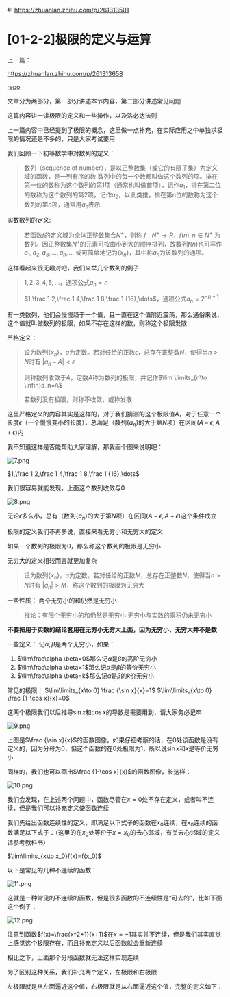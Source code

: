 #! https://zhuanlan.zhihu.com/p/261313501

# [01-2-2]极限的定义与运算

上一篇：

<https://zhuanlan.zhihu.com/p/261313658>

[repo](01-2-1.md)

文章分为两部分，第一部分讲述本节内容，第二部分讲述常见问题

这篇内容讲一讲极限的定义和一些操作，以及洛必达法则

上一篇内容中已经提到了极限的概念，这里做一点补充，在实际应用之中单独求极限的情况还是不多的，只是大家考试要用

我们回顾一下初等数学中对数列的定义：
> 数列（sequence of number），是以正整数集（或它的有限子集）为定义域的函数，是一列有序的数
> 数列中的每一个数都叫做这个数列的项。排在第一位的数称为这个数列的第1项（通常也叫做首项），记作$a_1$，排在第二位的数称为这个数列的第2项，记作$a_2$，以此类推，排在第n位的数称为这个数列的第$n$项，通常用$a_n$表示

实数数列的定义:

> 若函数$f$的定义域为全体正整数集合$N^+$，则称
> $f: N^+ \to R$，$f(n),n \in N^+$
> 为数列。因正整数集$N^+$的元素可按由小到大的顺序排列，故数列$f(n)$也可写作
> $a_1,a_2,a_3,\dots ,a_n,\dots$
> 或可简单地记为$\{x_n\}$，其中称$a_n$为该数列的通项。

这样看起来很无趣对吧，我们来举几个数列的例子

> $1,2,3,4,5,\dots$，通项公式$a_n=n$
>
> $1,\frac 1 2,\frac 1 4,\frac 1 8,\frac 1 {16},\dots$，通项公式$a_n=2^{-n+1}$

有一类数列，他们会慢慢趋于一个值，且一直在这个值附近震荡，那么通俗来说，这个值就叫做数列的极限，如果不存在这样的数，则称这个极限发散

严格定义：

> 设为数列$\{x_n\}$，$a$为定数。若对任给的正数$\epsilon$，总存在正整数$N$，使得当$n > N$时有 $|a_n-A|<\epsilon$
>
> 则称数列收敛于$A$，定数$A$称为数列的极限，并记作$\lim \limits_{n\to \infin}a_n=A$
>
> 若数列没有极限，则称不收敛，或称发散

这里严格定义的内容其实是这样的，对于我们猜测的这个极限值$A$，对于任意一个长度$\epsilon$（一个慢慢变小的长度），总满足（数列$\{a_n\}$的大于第$N$项）在区间$(A-\epsilon,A+\epsilon)$内

我不知道这样是否能帮助大家理解，那我画个图来说明吧：

![7.png](01-2-img/01-2-img-7.png)

$1,\frac 1 2,\frac 1 4,\frac 1 8,\frac 1 {16},\dots$

我们很容易就能发现，上面这个数列收敛与0

![8.png](01-2-img/01-2-img-8.png)

无论$\epsilon$多么小，总有（数列$\{a_n\}$的大于第$N$项）在区间$(A-\epsilon,A+\epsilon)$这个条件成立

极限的定义我们不再多说，直接来看无穷小和无穷大的定义

如果一个数列的极限为0，那么称这个数列的极限是无穷小

无穷大的定义相较而言就更加复杂

> 设为数列$\{x_n\}$，$a$为定数。若对任给的正数$M$，总存在正整数$N$，使得当$n > N$时有 $|a_n|>M$，称这个数列的极限为无穷大

一些性质：
两个无穷小的和仍然是无穷小  
> 推论：有限个无穷小的和仍然是无穷小
无穷小与实数的乘积仍未无穷小

**不要把用于实数的结论套用在无穷小无穷大上面，因为无穷小、无穷大并不是数**

一些定义：
记$\alpha,\beta$是两个无穷小，如果：

1. $\lim\frac\alpha \beta=0$那么记$\alpha$是$\beta$的高阶无穷小
2. $\lim\frac\alpha \beta=1$那么记$\alpha$是$\beta$的等价无穷小
3. $\lim\frac\alpha \beta=k$那么记$\alpha$是$\beta$的$k$价无穷小

常见的极限：
$\lim\limits_{x\to 0} \frac {\sin x}{x}=1$
$\lim\limits_{x\to 0} \frac {1-\cos x}{x}=0$

这两个极限我们以后推导$\sin x$和$\cos x$的导数是需要用到，请大家务必记牢

![9.png](01-2-img/01-2-img-9.png)

上图是$\frac {\sin x}{x}$的函数图像，如果仔细考察的话，在0处该函数是没有定义的，因为分母为0，但这个函数的在0处极限为1，所以说$\sin x$和$x$是等价无穷小

同样的，我们也可以画出$\frac {1-\cos x}{x}$的函数图像，长这样：

![10.png](01-2-img/01-2-img-10.png)

我们会发现，在上述两个问题中，函数尽管在$x=0$处不存在定义，或者叫不连续，但是我们可以补充定义使函数连续

我们先给出函数连续性的定义，即满足以下式子的函数在$x_0$连续，在$x_0$连续的函数满足以下式子：（这里的在$x_0$处等价于$x=x_0$的去心邻域，有关去心邻域的定义请参考教科书）

$\lim\limits_{x\to x_0}f(x)=f(x_0)$

以下是常见的几种不连续的函数：

![11.png](01-2-img/01-2-img-11.png)

这就是一种常见的不连续的函数，但是很多函数的不连续性是“可去的”，比如下面这个例子：

![12.png](01-2-img/01-2-img-12.png)

注意到函数$f(x)=\frac{x^2+1}{x+1}$在$x=-1$其实并不连续，但是我们其实直觉上感觉这个极限存在，而且补充定义以后函数就会重新连续

相比之下，上面那个分段函数就无法这样实现连续

为了区别这种关系，我们补充两个定义，左极限和右极限

左极限就是从左面逼近这个值，右极限就是从右面逼近这个值，完整的定义如下：
